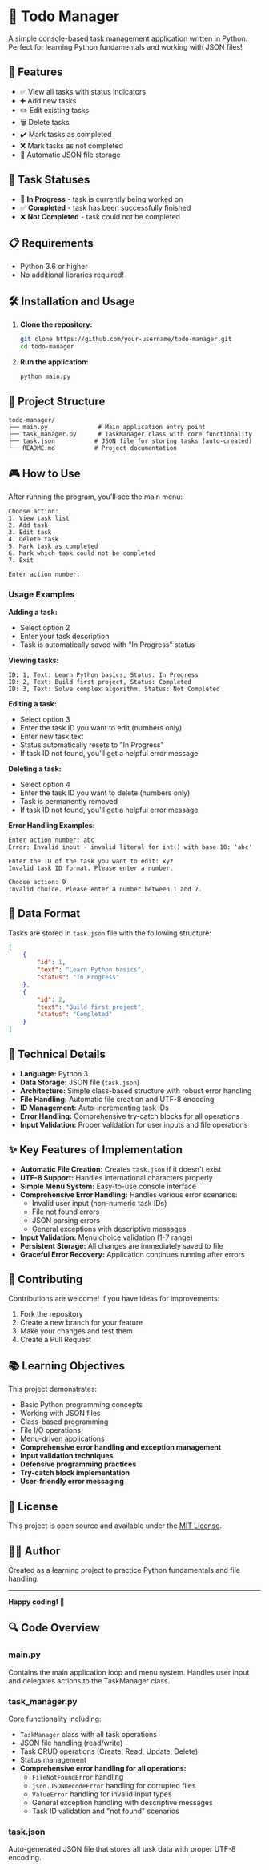 # 📝 Todo Manager

A simple console-based task management application written in Python. Perfect for learning Python fundamentals and working with JSON files!

## 🚀 Features

- ✅ View all tasks with status indicators
- ➕ Add new tasks
- ✏️ Edit existing tasks
- 🗑️ Delete tasks
- ✔️ Mark tasks as completed
- ❌ Mark tasks as not completed
- 💾 Automatic JSON file storage

## 🎯 Task Statuses

- 🔄 **In Progress** - task is currently being worked on
- ✅ **Completed** - task has been successfully finished
- ❌ **Not Completed** - task could not be completed

## 📋 Requirements

- Python 3.6 or higher
- No additional libraries required!

## 🛠️ Installation and Usage

1. **Clone the repository:**
   ```bash
   git clone https://github.com/your-username/todo-manager.git
   cd todo-manager
   ```

2. **Run the application:**
   ```bash
   python main.py
   ```

## 📁 Project Structure

```
todo-manager/
├── main.py              # Main application entry point
├── task_manager.py      # TaskManager class with core functionality
├── task.json           # JSON file for storing tasks (auto-created)
└── README.md           # Project documentation
```

## 🎮 How to Use

After running the program, you'll see the main menu:

```
Choose action:
1. View task list
2. Add task
3. Edit task
4. Delete task
5. Mark task as completed
6. Mark which task could not be completed
7. Exit

Enter action number:
```

### Usage Examples

**Adding a task:**
- Select option 2
- Enter your task description
- Task is automatically saved with "In Progress" status

**Viewing tasks:**
```
ID: 1, Text: Learn Python basics, Status: In Progress
ID: 2, Text: Build first project, Status: Completed
ID: 3, Text: Solve complex algorithm, Status: Not Completed
```

**Editing a task:**
- Select option 3
- Enter the task ID you want to edit (numbers only)
- Enter new task text
- Status automatically resets to "In Progress"
- If task ID not found, you'll get a helpful error message

**Deleting a task:**
- Select option 4
- Enter the task ID you want to delete (numbers only)
- Task is permanently removed
- If task ID not found, you'll get a helpful error message

**Error Handling Examples:**
```
Enter action number: abc
Error: Invalid input - invalid literal for int() with base 10: 'abc'

Enter the ID of the task you want to edit: xyz
Invalid task ID format. Please enter a number.

Choose action: 9
Invalid choice. Please enter a number between 1 and 7.
```

## 💾 Data Format

Tasks are stored in `task.json` file with the following structure:

```json
[
    {
        "id": 1,
        "text": "Learn Python basics",
        "status": "In Progress"
    },
    {
        "id": 2,
        "text": "Build first project",
        "status": "Completed"
    }
]
```

## 🔧 Technical Details

- **Language:** Python 3
- **Data Storage:** JSON file (`task.json`)
- **Architecture:** Simple class-based structure with robust error handling
- **File Handling:** Automatic file creation and UTF-8 encoding
- **ID Management:** Auto-incrementing task IDs
- **Error Handling:** Comprehensive try-catch blocks for all operations
- **Input Validation:** Proper validation for user inputs and file operations

## ✨ Key Features of Implementation

- **Automatic File Creation:** Creates `task.json` if it doesn't exist
- **UTF-8 Support:** Handles international characters properly
- **Simple Menu System:** Easy-to-use console interface
- **Comprehensive Error Handling:** Handles various error scenarios:
  - Invalid user input (non-numeric task IDs)
  - File not found errors
  - JSON parsing errors
  - General exceptions with descriptive messages
- **Input Validation:** Menu choice validation (1-7 range)
- **Persistent Storage:** All changes are immediately saved to file
- **Graceful Error Recovery:** Application continues running after errors

## 🤝 Contributing

Contributions are welcome! If you have ideas for improvements:

1. Fork the repository
2. Create a new branch for your feature
3. Make your changes and test them
4. Create a Pull Request

## 📚 Learning Objectives

This project demonstrates:
- Basic Python programming concepts
- Working with JSON files
- Class-based programming
- File I/O operations
- Menu-driven applications
- **Comprehensive error handling and exception management**
- **Input validation techniques**
- **Defensive programming practices**
- **Try-catch block implementation**
- **User-friendly error messaging**

## 📝 License

This project is open source and available under the [MIT License](LICENSE).

## 👨‍💻 Author

Created as a learning project to practice Python fundamentals and file handling.

---

**Happy coding! 🎉**

## 🔍 Code Overview

### main.py
Contains the main application loop and menu system. Handles user input and delegates actions to the TaskManager class.

### task_manager.py
Core functionality including:
- `TaskManager` class with all task operations
- JSON file handling (read/write)
- Task CRUD operations (Create, Read, Update, Delete)
- Status management
- **Comprehensive error handling for all operations:**
  - `FileNotFoundError` handling
  - `json.JSONDecodeError` handling for corrupted files
  - `ValueError` handling for invalid input types
  - General exception handling with descriptive messages
  - Task ID validation and "not found" scenarios

### task.json
Auto-generated JSON file that stores all task data with proper UTF-8 encoding.